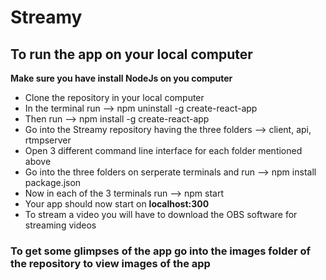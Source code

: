 # Streamy


## To run the app on your local computer

**Make sure you have install NodeJs on you computer**

- Clone the repository in your local computer
- In the terminal run --> npm uninstall -g create-react-app
- Then run --> npm install -g create-react-app
- Go into the Streamy repository having the three folders --> client, api, rtmpserver
- Open 3 different command line interface for each folder mentioned above
- Go into the three folders on serperate terminals and run --> npm install package.json
- Now in each of the 3 terminals run --> npm start
- Your app should now start on **localhost:300**
- To stream a video you will have to download the OBS software for streaming videos


### To get some glimpses of the app go into the images folder of the repository to view images of the app
